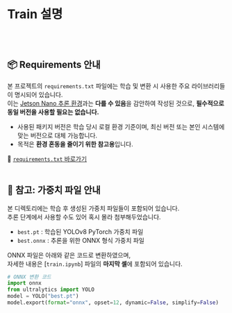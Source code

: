 # Train 설명
<br/><br/>

## 📦 Requirements 안내

본 프로젝트의 `requirements.txt` 파일에는 학습 및 변환 시 사용한 주요 라이브러리들이 명시되어 있습니다.  
이는 [Jetson Nano 추론 환경](../inference/README.md)과는 **다를 수 있음**을 감안하여 작성된 것으로, **필수적으로 동일 버전을 사용할 필요는 없습니다.**

- 사용된 패키지 버전은 학습 당시 로컬 환경 기준이며, 최신 버전 또는 본인 시스템에 맞는 버전으로 대체 가능합니다.
- 목적은 **환경 혼동을 줄이기 위한 참고용**입니다.

📎 [`requirements.txt` 바로가기](./requirements.txt)
<br/><br/>

## 🧠 참고: 가중치 파일 안내

본 디렉토리에는 학습 후 생성된 가중치 파일들이 포함되어 있습니다.  
추론 단계에서 사용할 수도 있어 혹시 몰라 첨부해두었습니다.

- `best.pt` : 학습된 YOLOv8 PyTorch 가중치 파일
- `best.onnx` : 추론을 위한 ONNX 형식 가중치 파일

ONNX 파일은 아래와 같은 코드로 변환하였으며,  
자세한 내용은 [`train.ipynb`] 파일의 **마지막 셀**에 포함되어 있습니다.

```python
# ONNX 변환 코드
import onnx
from ultralytics import YOLO
model = YOLO("best.pt")
model.export(format="onnx", opset=12, dynamic=False, simplify=False)
